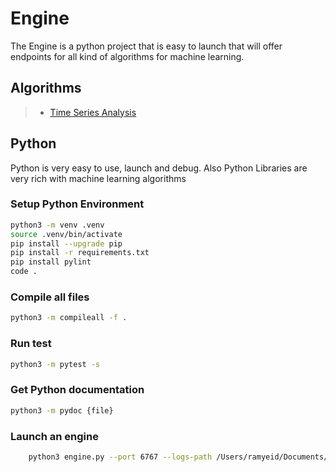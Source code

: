# Engine

The Engine is a python project that is easy to launch that will offer endpoints for all kind of algorithms for machine learning.

## Algorithms

> - [Time Series Analysis](TimeSeriesAnalysisService.md)

## Python

Python is very easy to use, launch and debug.
Also Python Libraries are very rich with machine learning algorithms

### Setup Python Environment

``` bash
python3 -m venv .venv
source .venv/bin/activate
pip install --upgrade pip
pip install -r requirements.txt
pip install pylint
code .
```

### Compile all files

```bash
python3 -m compileall -f .
```

### Run test

``` bash
python3 -m pytest -s
```

### Get Python documentation

``` bash
python3 -m pydoc {file}
```

### Launch an engine

```bash
    python3 engine.py --port 6767 --logs-path /Users/ramyeid/Documents/machine-learning-swissknife/build/logs/
```
